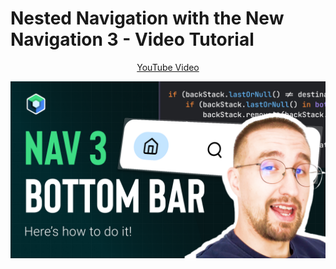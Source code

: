 # Nested Navigation with the New Navigation 3 - Video Tutorial
<p align="center">
  <a href="https://youtu.be/jrM0yv4CFwY" align="center">YouTube Video</a>
</p>
<p align="center">
  <img src="ASSETS/thumbnail.png" href="">
</p>
